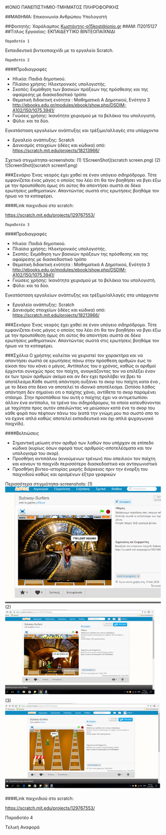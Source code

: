 #ΙΟΝΙΟ ΠΑΝΕΠΙΣΤΗΜΙΟ-ΤΜΗΜΑΤΟΣ ΠΛΗΡΟΦΟΡΙΚΗΣ

##ΜΑΘΗΜΑ: Επικοινωνία Ανθρώπου Υπολογιστή

##Φοιτητής: Χαράλαμπος Κωστάντης-p15kost@ionio.gr
##ΑΜ: Π2015127
##Τίτλος Εργασίας: ΕΚΠΑΙΔΕΥΤΙΚΟ ΒΙΝΤΕΟΠΑΙΧΝΙΔΙ
```
Παραδοτέο 1
```
Εκπαιδευτικό βιντεοπαιχνίδι με το εργαλείο Scratch.

```
Παραδοτέο 2
```
####Προδιαγραφές

* Ηλικία: Παιδιά δημοτικού.
* Πλαίσιο χρήσης: Ηλεκτρονικός υπολογιστής.
* Σκοπός: Εκμάθηση των βασικών πράξεων της πρόσθεσης και της αφαίρεσης με διασκεδαστικό τρόπο
* Θεματική διδακτική ενότητα : Μαθηματικά Α Δημοτικού, Ενότητα 3
  http://ebooks.edu.gr/modules/ebook/show.php/DSDIM-A102/150/1075,3941/
* Γνώσεις χρήσης: Ικανότητα χειρισμού με τα βελάκια του υπολογιστή.
* Φύλο: και τα δύο.

Εγκατάσταση εργαλείων ανάπτυξης και τρέξιμο/αλλαγές στα υπάρχοντα

* Εργαλείο ανάπτυξης: Scratch
* Δανεισμός στοιχείων (ιδέες και κώδικα) από: https://scratch.mit.edu/projects/18213966/

Σχετικά στιγμιότηπα-screenshots:
(1)
![ScreenShot](scratch screen.png)
(2)
![ScreenShot](scratch screen1.png)

###Σενάριο
Ένας νεαρός έχει χαθεί σε έναν υπόγειο σιδηρόδρομο. Τότε εμφανίζεται ένας μάγος ο οποίος του λέει ότι θα τον βοηθήσει να βγει έξω με την προυπόθεση όμως ότι αύτος θα απαντήσει σωστά σε δέκα ερωτήσεις μαθηματικών. Απαντώντας σωστά στις ερωτήσεις βοηθάμε τον ήρωα να τα καταφέρει.

####Link παιχνιδιού στο scratch:

https://scratch.mit.edu/projects/129767553/

```
Παραδοτέο 3
```
####Προδιαγραφές

* Ηλικία: Παιδιά δημοτικού.
* Πλαίσιο χρήσης: Ηλεκτρονικός υπολογιστής.
* Σκοπός: Εκμάθηση των βασικών πράξεων της πρόσθεσης και της αφαίρεσης με διασκεδαστικό τρόπο
* Θεματική διδακτική ενότητα : Μαθηματικά Α Δημοτικού, Ενότητα 3
  http://ebooks.edu.gr/modules/ebook/show.php/DSDIM-A102/150/1075,3941/
* Γνώσεις χρήσης: Ικανότητα χειρισμού με τα βελάκια του υπολογιστή.
* Φύλο: και τα δύο.

Εγκατάσταση εργαλείων ανάπτυξης και τρέξιμο/αλλαγές στα υπάρχοντα

* Εργαλείο ανάπτυξης: Scratch
* Δανεισμός στοιχείων (ιδέες και κώδικα) από: https://scratch.mit.edu/projects/18213966/

###Σενάριο
Ένας νεαρός έχει χαθεί σε έναν υπόγειο σιδηρόδρομο. Τότε εμφανίζεται ένας μάγος ο οποίος του λέει ότι θα τον βοηθήσει να βγει έξω με την προυπόθεση όμως ότι αύτος θα απαντήσει σωστά σε δέκα ερωτήσεις μαθηματικών. Απαντώντας σωστά στις ερωτήσεις βοηθάμε τον ήρωα να τα καταφέρει.

###Σχόλια
Ο χρήστης καλείται να χειριστεί τον χαρακτήρα και να απαντήσει σωστά σε ερωτήσεις πάνω στην πρόσθεση αριθμών έως το είκοσι που του κάνει ο μάγος. Αντίπαλος του ο χρόνος, καθώς οι αριθμοί έρχονται συνεχώς προς τον παίχτη, αναγκάζοντας τον να επιλέξει έναν εκ των τριών αριθμών ακόμα και αν δεν εχει προλάβει να βρει το αποτέλεσμα.Κάθε σωστή απάντηση αυξάνει το σκορ του παίχτη κατα ένα , με το δέκα στα δέκα να αποτελεί το ιδανικό αποτέλεσμα. Ωστόσο λάθος απάντηση δεν σημαίνει οτι ο παίχτης χάνει, αντίθετα το σκορ παραμένει στάσιμο. Στην προσπάθεια του αυτή ο παίχτης έχει να αντιμετωπίσει άλλον ένα αντίπαλο, τα τρένα του σιδηρόδρομου, τα οποία κατευθύνονται με ταχύτητα προς αυτόν απειλώντας να μειώσουν κατά ένα το σκορ του κάθε φορά που πέφτουν πάνω του (κατά την γνώμη μου πιο σωστό απο το να έχανε απλά καθώς αποτελεί εκπαιδευτικό και όχι απλά ψυχαγωγικό παιχνίδι).

####Βελτιώσεις

 * Σημαντική μείωση στον αριθμό των λαθών που υπήρχαν σε επίπεδο κώδικα (κυρίως όσων αφορά τους αριθμούς-αποτελέσματα και τον υπολογισμο   του σκορ).
 * Προσθήκη αντιπάλου (κινούμενων τρένων) που απειλούν τον παίχτη και κανουν το παιχνίδι περισσότερο διασκεδαστικό και ανταγωνιστικό
 * Προσθήκη βίντεο-ιστορίας μικρής διάρκειας πριν την έναρξη του παιχνιδιού καθώς και ορισμένων έξτρα γραφικών

Περισσότερα στιγμιότηπα-screenshots:
(1)
![ScreenShot](Screenshot3.png)
(2)
![ScreenShot](screenshot4.png)
(3)
![ScreenShot](screenshot5.png)

####Link παιχνιδιού στο scratch:

https://scratch.mit.edu/projects/129767553/


Παραδοτέο 4

Tελική Αναφορά
